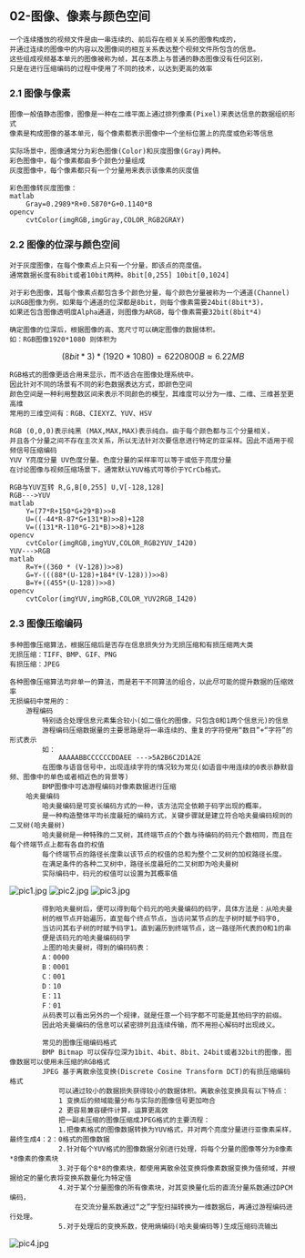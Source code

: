## 02-图像、像素与颜色空间
    一个连续播放的视频文件是由一串连续的、前后存在相关关系的图像构成的，
    并通过连续的图像中的内容以及图像间的相互关系表达整个视频文件所包含的信息。
    这些组成视频基本单元的图像被称为帧，其在本质上与普通的静态图像没有任何区别，
    只是在进行压缩编码的过程中使用了不同的技术，以达到更高的效率

### 2.1 图像与像素
    图像一般值静态图像，图像是一种在二维平面上通过排列像素(Pixel)来表达信息的数据组织形式
    像素是构成图像的基本单元，每个像素都表示图像中一个坐标位置上的亮度或色彩等信息
    
    实际场景中，图像通常分为彩色图像(Color)和灰度图像(Gray)两种。
    彩色图像中，每个像素都由多个颜色分量组成
    灰度图像中，每个像素都只有一个分量用来表示该像素的灰度值

    彩色图像转灰度图像：
    matlab    
        Gray=0.2989*R+0.5870*G+0.1140*B
    opencv    
        cvtColor(imgRGB,imgGray,COLOR_RGB2GRAY)

### 2.2 图像的位深与颜色空间
    对于灰度图像，在每个像素点上只有一个分量，即该点的亮度值。
    通常数据长度有8bit或者10bit两种。8bit[0,255] 10bit[0,1024]

    对于彩色图像，其每个像素点都包含多个颜色分量，每个颜色分量被称为一个通道(Channel)
    以RGB图像为例，如果每个通道的位深都是8bit，则每个像素需要24bit(8bit*3)，
    如果还包含图像透明度Alpha通道，则图像为ARGB，每个像素需要32bit(8bit*4)

    确定图像的位深后，根据图像的高、宽尺寸可以确定图像的数据体积。
    如：RGB图像1920*1080 则体积为
$$
(8bit*3)*(1920*1080)=6220800B \approx 6.22MB
$$

    RGB格式的图像更适合用来显示，而不适合在图像处理系统中。
    因此针对不同的场景有不同的彩色数据表达方式，即颜色空间
    颜色空间是一种利用整数区间来表示不同颜色的模型，其维度可以分为一维、二维、三维甚至更高维
    常用的三维空间有：RGB、CIEXYZ、YUV、HSV
    
    RGB (0,0,0)表示纯黑 (MAX,MAX,MAX)表示纯白。由于每个颜色都与三个分量相关，
    并且各个分量之间不存在主次关系，所以无法针对次要信息进行特定的亚采样。因此不适用于视频信号压缩编码
    YUV Y亮度分量 UV色度分量。色度分量的采样率可以等于或低于亮度分量
    在讨论图像与视频压缩场景下，通常默认YUV格式可等价于YCrCb格式。

    RGB与YUV互转 R,G,B[0,255] U,V[-128,128]
    RGB--->YUV
    matlab  
        Y=(77*R+150*G+29*B)>>8 
        U=((-44*R-87*G+131*B)>>8)+128 
        V=((131*R-110*G-21*B)>>8)+128
    opencv  
        cvtColor(imgRGB,imgYUV,COLOR_RGB2YUV_I420)
    YUV--->RGB
    matlab  
        R=Y+((360 * (V-128))>>8) 
        G=Y-(((88*(U-128)+184*(V-128)))>>8) 
        B=Y+((455*(U-128))>>8)
    opencv
        cvtColor(imgYUV,imgRGB,COLOR_YUV2RGB_I420)

### 2.3 图像压缩编码
    多种图像压缩算法，根据压缩后是否存在信息损失分为无损压缩和有损压缩两大类
    无损压缩：TIFF、BMP、GIF、PNG
    有损压缩：JPEG
    
    各种图像压缩算法均非单一的算法，而是若干不同算法的组合，以此尽可能的提升数据的压缩效率
    无损编码中常用的：
        游程编码
            特别适合处理信息元素集合较小(如二值化的图像，只包含0和1两个信息元)的信息
            游程编码压缩数据量的主要思路是将一串连续的、重复的字符使用“数目”+“字符”的形式表示
            如：
                AAAAABBCCCCCCDDAEE --->5A2B6C2D1A2E
            在图像与语音信号中，出现连续字符的情况较为常见(如语音中用连续的0表示静默音频、图像中的单色或者相近色的背景等)
            BMP图像中可选游程编码对像素数据进行压缩
        哈夫曼编码
            哈夫曼编码是可变长编码方式的一种，该方法完全依赖于码字出现的概率，
            是一种构造整体平均长度最短的编码方式，关键步骤就是建立符合哈夫曼编码规则的二叉树(哈夫曼树)
            哈夫曼树是一种特殊的二叉树，其终端节点的个数与待编码的码元个数相同，而且在每个终端节点上都有各自的权值
            每个终端节点的路径长度乘以该节点的权值的总和为整个二叉树的加权路径长度。
            在满足条件的各种二叉树中，路径长度最短的二叉树即为哈夫曼树
            实际编码中，码元的权值可以设置为其概率值

<img src="pic1.jpg" alt="pic1.jpg"/>
<img src="pic2.jpg" alt="pic2.jpg"/>
<img src="pic3.jpg" alt="pic3.jpg"/>

            得到哈夫曼树后，便可以得到每个码元的哈夫曼编码的码字，具体方法是：从哈夫曼
            树的根节点开始遍历，直至每个终点节点，当访问某节点的左子树时赋予码字0,
            当访问其右子树的时赋予码字1。直到遍历到终端节点，这一路径所代表的0和1的串
            便是该码元的哈夫曼编码码字
            上图的哈夫曼树，得到的编码码表：
            A：0000  
            B：0001 
            C：001 
            D：10 
            E：11 
            F：01
            从码表可以看出另外的一个规律，就是任意一个码字都不可能是其他码字的前缀。
            因此哈夫曼编码的信息可以紧密排列且连续传输，而不用担心解码时出现歧义。

            常见的图像压缩编码格式
            BMP Bitmap 可以保存位深为1bit、4bit、8bit、24bit或者32bit的图像，图像数据可以使用未压缩的RGB格式
            JPEG 基于离散余弦变换(Discrete Cosine Transform DCT)的有损压缩编码格式
                可以通过较小的数据损失获得较小的数据体积。离散余弦变换具有以下特点：
                1 变换后的频域能量分布与实际的图像信号更加吻合
                2 更容易兼容硬件计算，运算更高效
                把一副未压缩的图像压缩成JPEG格式的主要流程：
                1.把像素格式的图像数据转换为YUV格式，并对两个亮度分量进行亚像素采样，最终生成4：2：0格式的图像数据
                2.针对每个YUV格式的图像数据分别进行处理，将每个分量的图像等分为8像素*8像素的像素块
                3.对于每个8*8的像素块，都使用离散余弦变换将像素数据变换为值频域，并根据给定的量化表将变换系数量化为特定值
                4.对于某个分量图像的所有像素块，对其变换量化后的直流分量系数通过DPCM编码，
                    在交流分量系数通过“之”字型扫描转换为一维数据后，再通过游程编码进行处理。
                5.对于处理后的变换系数，使用熵编码(哈夫曼编码等)生成压缩码流输出

<img src="pic4.jpg" alt="pic4.jpg"/>